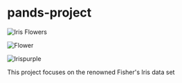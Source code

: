 # pands-project

![Iris Flowers](https://live.staticflickr.com/4394/36510319911_38f7e413ab_n.jpg)

![Flower](https://www.istockphoto.com/photo/purple-iris-flowers-with-water-drops-from-the-rain-in-the-garden-close-up-spring-gm1403859577-456265642)

![Irispurple](https://www.istockphoto.com/photo/siberian-iris-gm174632734-9060295)

This project focuses on the renowned Fisher's Iris data set 
